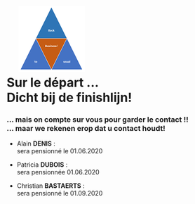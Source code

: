 <link rel="stylesheet" href="foghorn2.css">
<link rel="stylesheet" href="Ulysses.css">
<link rel="stylesheet" href="S2.css">

# &nbsp;&nbsp;&nbsp; ![](b2ub.png)<br>Sur le départ ...<br>Dicht bij de finishlijn! 

### ... mais on compte sur vous pour garder le contact !!<br>... maar we rekenen erop dat u contact houdt!


* Alain **DENIS** :<br>sera pensionné le 01.06.2020

* Patricia **DUBOIS** :<br>sera pensionnée 01.06.2020

* Christian **BASTAERTS** :<br>sera pensionné le 01.09.2020


